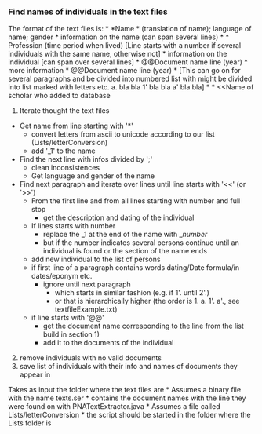 ### Find names of individuals in the text files

The format of the text files is:
    * *Name
    * (translation of name); language of name; gender
    * information on the name (can span several lines)
    *
    * Profession (time period when lived)   [Line starts with a number if several individuals with the same name, otherwise not]
    * information on the individual     [can span over several lines]
    * @@Document name line (year)
    * more information
    * @@Document name line (year)
    *      [This can go on for several paragraphs and be divided into numbered list with might be divided into list marked with letters etc. a. bla bla 1' bla bla a' bla bla]
    *
    * <<Name of scholar who added to database

1. Iterate thought the text files
* Get name from line starting with '*'
	* convert letters from ascii to unicode according to our list (Lists/letterConversion)
	* add '_1' to the name
* Find the next line with infos divided by ';'
	* clean inconsistences
	* Get language and gender of the name
* Find next paragraph and iterate over lines until line starts with '<<' (or '>>')
	* From the first line and from all lines starting with number and full stop
		* get the description and dating of the individual
	* If lines starts with number 
		* replace the _1 at the end of the name with _*number*
		* but if the number indicates several persons continue until an individual is found or the section of the name ends
	* add new individual to the list of persons
	* if first line of a paragraph contains words dating/Date formula/in dates/eponym etc.
		* ignore until next paragraph 
			* which starts in similar fashion (e.g. if 1'. until 2'.)
			* or that is hierarchically higher (the order is 1. a. 1'. a'., see textfileExample.txt) 
	* if line starts with '@@'
		* get the document name corresponding to the line from the list build in section 1)
		* add it to the documents of the individual

2. remove individuals with no valid documents
3. save list of individuals with their info and names of documents they appear in

Takes as input the folder where the text files are
	* Assumes a binary file with the name texts.ser
		* contains the document names with the line they were found on with PNATextExtractor.java
	* Assumes a file called Lists/letterConversion
		* the script should be started in the folder where the Lists folder is

